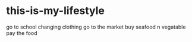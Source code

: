 # this-is-my-lifestyle
go to school
changing clothing
go to the market
buy seafood n vegatable
pay the food
